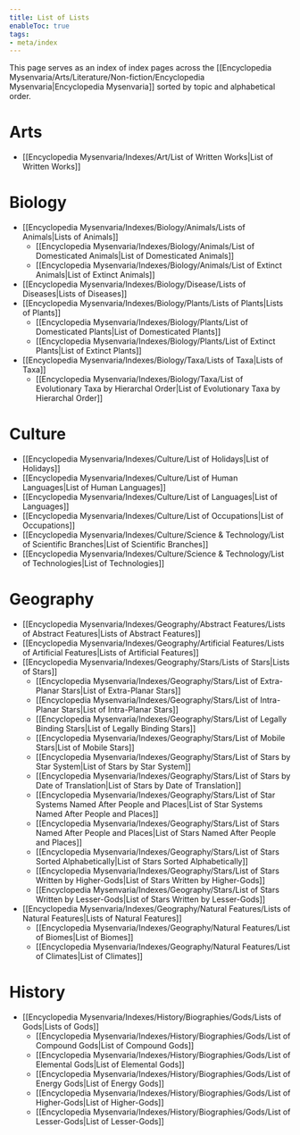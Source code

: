 ```yaml
---
title: List of Lists
enableToc: true
tags:
- meta/index
---
```

This page serves as an index of index pages across the [[Encyclopedia Mysenvaria/Arts/Literature/Non-fiction/Encyclopedia Mysenvaria|Encyclopedia Mysenvaria]] sorted by topic and alphabetical order.
# Arts
- [[Encyclopedia Mysenvaria/Indexes/Art/List of Written Works|List of Written Works]]
# Biology
- [[Encyclopedia Mysenvaria/Indexes/Biology/Animals/Lists of Animals|Lists of Animals]]
	- [[Encyclopedia Mysenvaria/Indexes/Biology/Animals/List of Domesticated Animals|List of Domesticated Animals]]
	- [[Encyclopedia Mysenvaria/Indexes/Biology/Animals/List of Extinct Animals|List of Extinct Animals]]
- [[Encyclopedia Mysenvaria/Indexes/Biology/Disease/Lists of Diseases|Lists of Diseases]]
- [[Encyclopedia Mysenvaria/Indexes/Biology/Plants/Lists of Plants|Lists of Plants]]
	- [[Encyclopedia Mysenvaria/Indexes/Biology/Plants/List of Domesticated Plants|List of Domesticated Plants]]
	- [[Encyclopedia Mysenvaria/Indexes/Biology/Plants/List of Extinct Plants|List of Extinct Plants]]
- [[Encyclopedia Mysenvaria/Indexes/Biology/Taxa/Lists of Taxa|Lists of Taxa]]
	- [[Encyclopedia Mysenvaria/Indexes/Biology/Taxa/List of Evolutionary Taxa by Hierarchal Order|List of Evolutionary Taxa by Hierarchal Order]]
# Culture
- [[Encyclopedia Mysenvaria/Indexes/Culture/List of Holidays|List of Holidays]]
- [[Encyclopedia Mysenvaria/Indexes/Culture/List of Human Languages|List of Human Languages]]
- [[Encyclopedia Mysenvaria/Indexes/Culture/List of Languages|List of Languages]]
- [[Encyclopedia Mysenvaria/Indexes/Culture/List of Occupations|List of Occupations]]
- [[Encyclopedia Mysenvaria/Indexes/Culture/Science & Technology/List of Scientific Branches|List of Scientific Branches]]
- [[Encyclopedia Mysenvaria/Indexes/Culture/Science & Technology/List of Technologies|List of Technologies]]
# Geography
- [[Encyclopedia Mysenvaria/Indexes/Geography/Abstract Features/Lists of Abstract Features|Lists of Abstract Features]]
- [[Encyclopedia Mysenvaria/Indexes/Geography/Artificial Features/Lists of Artificial Features|Lists of Artificial Features]]
- [[Encyclopedia Mysenvaria/Indexes/Geography/Stars/Lists of Stars|Lists of Stars]]
	- [[Encyclopedia Mysenvaria/Indexes/Geography/Stars/List of Extra-Planar Stars|List of Extra-Planar Stars]]
	- [[Encyclopedia Mysenvaria/Indexes/Geography/Stars/List of Intra-Planar Stars|List of Intra-Planar Stars]]
	- [[Encyclopedia Mysenvaria/Indexes/Geography/Stars/List of Legally Binding Stars|List of Legally Binding Stars]]
	- [[Encyclopedia Mysenvaria/Indexes/Geography/Stars/List of Mobile Stars|List of Mobile Stars]]
	- [[Encyclopedia Mysenvaria/Indexes/Geography/Stars/List of Stars by Star System|List of Stars by Star System]]
	- [[Encyclopedia Mysenvaria/Indexes/Geography/Stars/List of Stars by Date of Translation|List of Stars by Date of Translation]]
	- [[Encyclopedia Mysenvaria/Indexes/Geography/Stars/List of Star Systems Named After People and Places|List of Star Systems Named After People and Places]]
	- [[Encyclopedia Mysenvaria/Indexes/Geography/Stars/List of Stars Named After People and Places|List of Stars Named After People and Places]]
	- [[Encyclopedia Mysenvaria/Indexes/Geography/Stars/List of Stars Sorted Alphabetically|List of Stars Sorted Alphabetically]]
	- [[Encyclopedia Mysenvaria/Indexes/Geography/Stars/List of Stars Written by Higher-Gods|List of Stars Written by Higher-Gods]]
	- [[Encyclopedia Mysenvaria/Indexes/Geography/Stars/List of Stars Written by Lesser-Gods|List of Stars Written by Lesser-Gods]]
- [[Encyclopedia Mysenvaria/Indexes/Geography/Natural Features/Lists of Natural Features|Lists of Natural Features]]
	- [[Encyclopedia Mysenvaria/Indexes/Geography/Natural Features/List of Biomes|List of Biomes]]
	- [[Encyclopedia Mysenvaria/Indexes/Geography/Natural Features/List of Climates|List of Climates]]
# History
- [[Encyclopedia Mysenvaria/Indexes/History/Biographies/Gods/Lists of Gods|Lists of Gods]]
	- [[Encyclopedia Mysenvaria/Indexes/History/Biographies/Gods/List of Compound Gods|List of Compound Gods]]
	- [[Encyclopedia Mysenvaria/Indexes/History/Biographies/Gods/List of Elemental Gods|List of Elemental Gods]]
	- [[Encyclopedia Mysenvaria/Indexes/History/Biographies/Gods/List of Energy Gods|List of Energy Gods]]
	- [[Encyclopedia Mysenvaria/Indexes/History/Biographies/Gods/List of Higher-Gods|List of Higher-Gods]]
	- [[Encyclopedia Mysenvaria/Indexes/History/Biographies/Gods/List of Lesser-Gods|List of Lesser-Gods]]
